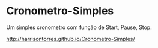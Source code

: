 # Cronometro-Simples
Um simples cronometro com função de Start, Pause, Stop. 


http://harrisontorres.github.io/Cronometro-Simples/
